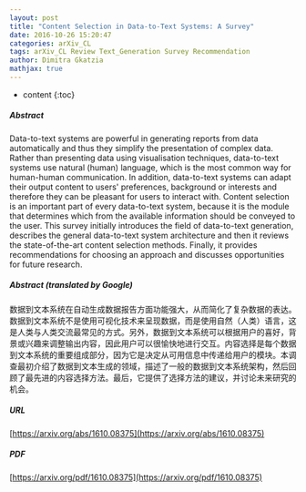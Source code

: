 ```yaml
---
layout: post
title: "Content Selection in Data-to-Text Systems: A Survey"
date: 2016-10-26 15:20:47
categories: arXiv_CL
tags: arXiv_CL Review Text_Generation Survey Recommendation
author: Dimitra Gkatzia
mathjax: true
---
```


* content
{:toc}

##### Abstract
Data-to-text systems are powerful in generating reports from data automatically and thus they simplify the presentation of complex data. Rather than presenting data using visualisation techniques, data-to-text systems use natural (human) language, which is the most common way for human-human communication. In addition, data-to-text systems can adapt their output content to users' preferences, background or interests and therefore they can be pleasant for users to interact with. Content selection is an important part of every data-to-text system, because it is the module that determines which from the available information should be conveyed to the user. This survey initially introduces the field of data-to-text generation, describes the general data-to-text system architecture and then it reviews the state-of-the-art content selection methods. Finally, it provides recommendations for choosing an approach and discusses opportunities for future research.

##### Abstract (translated by Google)
数据到文本系统在自动生成数据报告方面功能强大，从而简化了复杂数据的表达。数据到文本系统不是使用可视化技术来呈现数据，而是使用自然（人类）语言，这是人类与人类交流最常见的方式。另外，数据到文本系统可以根据用户的喜好，背景或兴趣来调整输出内容，因此用户可以很愉快地进行交互。内容选择是每个数据到文本系统的重要组成部分，因为它是决定从可用信息中传递给用户的模块。本调查最初介绍了数据到文本生成的领域，描述了一般的数据到文本系统架构，然后回顾了最先进的内容选择方法。最后，它提供了选择方法的建议，并讨论未来研究的机会。

##### URL
[https://arxiv.org/abs/1610.08375](https://arxiv.org/abs/1610.08375)

##### PDF
[https://arxiv.org/pdf/1610.08375](https://arxiv.org/pdf/1610.08375)

